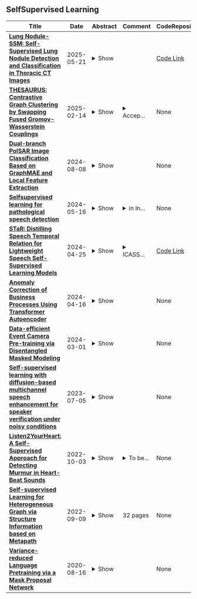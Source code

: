 ## SelfSupervised Learning

| **Title** | **Date** | **Abstract** | **Comment** | **CodeRepository** |
| --- | --- | --- | --- | --- |
| **[Lung Nodule-SSM: Self-Supervised Lung Nodule Detection and Classification in Thoracic CT Images](http://arxiv.org/abs/2505.15120v1)** | 2025-05-21 | <details><summary>Show</summary><p>Lung cancer remains among the deadliest types of cancer in recent decades, and early lung nodule detection is crucial for improving patient outcomes. The limited availability of annotated medical imaging data remains a bottleneck in developing accurate computer-aided diagnosis (CAD) systems. Self-supervised learning can help leverage large amounts of unlabeled data to develop more robust CAD systems. With the recent advent of transformer-based architecture and their ability to generalize to unseen tasks, there has been an effort within the healthcare community to adapt them to various medical downstream tasks. Thus, we propose a novel "LungNodule-SSM" method, which utilizes selfsupervised learning with DINOv2 as a backbone to enhance lung nodule detection and classification without annotated data. Our methodology has two stages: firstly, the DINOv2 model is pre-trained on unlabeled CT scans to learn robust feature representations, then secondly, these features are fine-tuned using transformer-based architectures for lesionlevel detection and accurate lung nodule diagnosis. The proposed method has been evaluated on the challenging LUNA 16 dataset, consisting of 888 CT scans, and compared with SOTA methods. Our experimental results show the superiority of our proposed method with an accuracy of 98.37%, explaining its effectiveness in lung nodule detection. The source code, datasets, and pre-processed data can be accessed using the link:https://github.com/EMeRALDsNRPU/Lung-Nodule-SSM-Self-Supervised-Lung-Nodule-Detection-and-Classification/tree/main</p></details> |  | [Code Link](https://github.com/EMeRALDsNRPU/Lung-Nodule-SSM-Self-Supervised-Lung-Nodule-Detection-and-Classification) |
| **[THESAURUS: Contrastive Graph Clustering by Swapping Fused Gromov-Wasserstein Couplings](http://arxiv.org/abs/2412.11550v3)** | 2025-02-14 | <details><summary>Show</summary><p>Graph node clustering is a fundamental unsupervised task. Existing methods typically train an encoder through selfsupervised learning and then apply K-means to the encoder output. Some methods use this clustering result directly as the final assignment, while others initialize centroids based on this initial clustering and then finetune both the encoder and these learnable centroids. However, due to their reliance on K-means, these methods inherit its drawbacks when the cluster separability of encoder output is low, facing challenges from the Uniform Effect and Cluster Assimilation. We summarize three reasons for the low cluster separability in existing methods: (1) lack of contextual information prevents discrimination between similar nodes from different clusters; (2) training tasks are not sufficiently aligned with the downstream clustering task; (3) the cluster information in the graph structure is not appropriately exploited. To address these issues, we propose conTrastive grapH clustEring by SwApping fUsed gRomov-wasserstein coUplingS (THESAURUS). Our method introduces semantic prototypes to provide contextual information, and employs a cross-view assignment prediction pretext task that aligns well with the downstream clustering task. Additionally, it utilizes Gromov-Wasserstein Optimal Transport (GW-OT) along with the proposed prototype graph to thoroughly exploit cluster information in the graph structure. To adapt to diverse real-world data, THESAURUS updates the prototype graph and the prototype marginal distribution in OT by using momentum. Extensive experiments demonstrate that THESAURUS achieves higher cluster separability than the prior art, effectively mitigating the Uniform Effect and Cluster Assimilation issues</p></details> | <details><summary>Accep...</summary><p>Accepted by AAAI 2025</p></details> | None |
| **[Dual-branch PolSAR Image Classification Based on GraphMAE and Local Feature Extraction](http://arxiv.org/abs/2408.04294v1)** | 2024-08-08 | <details><summary>Show</summary><p>The annotation of polarimetric synthetic aperture radar (PolSAR) images is a labor-intensive and time-consuming process. Therefore, classifying PolSAR images with limited labels is a challenging task in remote sensing domain. In recent years, self-supervised learning approaches have proven effective in PolSAR image classification with sparse labels. However, we observe a lack of research on generative selfsupervised learning in the studied task. Motivated by this, we propose a dual-branch classification model based on generative self-supervised learning in this paper. The first branch is a superpixel-branch, which learns superpixel-level polarimetric representations using a generative self-supervised graph masked autoencoder. To acquire finer classification results, a convolutional neural networks-based pixel-branch is further incorporated to learn pixel-level features. Classification with fused dual-branch features is finally performed to obtain the predictions. Experimental results on the benchmark Flevoland dataset demonstrate that our approach yields promising classification results.</p></details> |  | None |
| **[Selfsupervised learning for pathological speech detection](http://arxiv.org/abs/2406.02572v1)** | 2024-05-16 | <details><summary>Show</summary><p>Speech production is a complex phenomenon, wherein the brain orchestrates a sequence of processes involving thought processing, motor planning, and the execution of articulatory movements. However, this intricate execution of various processes is susceptible to influence and disruption by various neurodegenerative pathological speech disorders, such as Parkinsons' disease, resulting in dysarthria, apraxia, and other conditions. These disorders lead to pathological speech characterized by abnormal speech patterns and imprecise articulation. Diagnosing these speech disorders in clinical settings typically involves auditory perceptual tests, which are time-consuming, and the diagnosis can vary among clinicians based on their experiences, biases, and cognitive load during the diagnosis. Additionally, unlike neurotypical speakers, patients with speech pathologies or impairments are unable to access various virtual assistants such as Alexa, Siri, etc. To address these challenges, several automatic pathological speech detection (PSD) approaches have been proposed. These approaches aim to provide efficient and accurate detection of speech disorders, thereby facilitating timely intervention and support for individuals affected by these conditions. These approaches mainly vary in two aspects: the input representations utilized and the classifiers employed. Due to the limited availability of data, the performance of detection remains subpar. Self-supervised learning (SSL) embeddings, such as wav2vec2, and their multilingual versions, are being explored as a promising avenue to improve performance. These embeddings leverage self-supervised learning techniques to extract rich representations from audio data, thereby offering a potential solution to address the limitations posed by the scarcity of labeled data.</p></details> | <details><summary>in In...</summary><p>in Intersection of Book Chapter in Machine Leanring and Computational Social Sciences CRC (in progress) 2024</p></details> | None |
| **[STaR: Distilling Speech Temporal Relation for Lightweight Speech Self-Supervised Learning Models](http://arxiv.org/abs/2312.09040v2)** | 2024-04-25 | <details><summary>Show</summary><p>Albeit great performance of Transformer-based speech selfsupervised learning (SSL) models, their large parameter size and computational cost make them unfavorable to utilize. In this study, we propose to compress the speech SSL models by distilling speech temporal relation (STaR). Unlike previous works that directly match the representation for each speech frame, STaR distillation transfers temporal relation between speech frames, which is more suitable for lightweight student with limited capacity. We explore three STaR distillation objectives and select the best combination as the final STaR loss. Our model distilled from HuBERT BASE achieves an overall score of 79.8 on SUPERB benchmark, the best performance among models with up to 27 million parameters. We show that our method is applicable across different speech SSL models and maintains robust performance with further reduced parameters.</p></details> | <details><summary>ICASS...</summary><p>ICASSP 2024 Best Student Paper Awarded. Code URL: https://github.com/sungnyun/ARMHuBERT</p></details> | [Code Link](https://github.com/sungnyun/ARMHuBERT) |
| **[Anomaly Correction of Business Processes Using Transformer Autoencoder](http://arxiv.org/abs/2404.10211v1)** | 2024-04-16 | <details><summary>Show</summary><p>Event log records all events that occur during the execution of business processes, so detecting and correcting anomalies in event log can provide reliable guarantee for subsequent process analysis. The previous works mainly include next event prediction based methods and autoencoder-based methods. These methods cannot accurately and efficiently detect anomalies and correct anomalies at the same time, and they all rely on the set threshold to detect anomalies. To solve these problems, we propose a business process anomaly correction method based on Transformer autoencoder. By using self-attention mechanism and autoencoder structure, it can efficiently process event sequences of arbitrary length, and can directly output corrected business process instances, so that it can adapt to various scenarios. At the same time, the anomaly detection is transformed into a classification problem by means of selfsupervised learning, so that there is no need to set a specific threshold in anomaly detection. The experimental results on several real-life event logs show that the proposed method is superior to the previous methods in terms of anomaly detection accuracy and anomaly correction results while ensuring high running efficiency.</p></details> |  | None |
| **[Data-efficient Event Camera Pre-training via Disentangled Masked Modeling](http://arxiv.org/abs/2403.00416v1)** | 2024-03-01 | <details><summary>Show</summary><p>In this paper, we present a new data-efficient voxel-based self-supervised learning method for event cameras. Our pre-training overcomes the limitations of previous methods, which either sacrifice temporal information by converting event sequences into 2D images for utilizing pre-trained image models or directly employ paired image data for knowledge distillation to enhance the learning of event streams. In order to make our pre-training data-efficient, we first design a semantic-uniform masking method to address the learning imbalance caused by the varying reconstruction difficulties of different regions in non-uniform data when using random masking. In addition, we ease the traditional hybrid masked modeling process by explicitly decomposing it into two branches, namely local spatio-temporal reconstruction and global semantic reconstruction to encourage the encoder to capture local correlations and global semantics, respectively. This decomposition allows our selfsupervised learning method to converge faster with minimal pre-training data. Compared to previous approaches, our self-supervised learning method does not rely on paired RGB images, yet enables simultaneous exploration of spatial and temporal cues in multiple scales. It exhibits excellent generalization performance and demonstrates significant improvements across various tasks with fewer parameters and lower computational costs.</p></details> |  | None |
| **[Self-supervised learning with diffusion-based multichannel speech enhancement for speaker verification under noisy conditions](http://arxiv.org/abs/2307.02244v1)** | 2023-07-05 | <details><summary>Show</summary><p>The paper introduces Diff-Filter, a multichannel speech enhancement approach based on the diffusion probabilistic model, for improving speaker verification performance under noisy and reverberant conditions. It also presents a new two-step training procedure that takes the benefit of self-supervised learning. In the first stage, the Diff-Filter is trained by conducting timedomain speech filtering using a scoring-based diffusion model. In the second stage, the Diff-Filter is jointly optimized with a pre-trained ECAPA-TDNN speaker verification model under a self-supervised learning framework. We present a novel loss based on equal error rate. This loss is used to conduct selfsupervised learning on a dataset that is not labelled in terms of speakers. The proposed approach is evaluated on MultiSV, a multichannel speaker verification dataset, and shows significant improvements in performance under noisy multichannel conditions.</p></details> |  | None |
| **[Listen2YourHeart: A Self-Supervised Approach for Detecting Murmur in Heart-Beat Sounds](http://arxiv.org/abs/2208.14845v4)** | 2022-10-03 | <details><summary>Show</summary><p>Heart murmurs are abnormal sounds present in heartbeats, caused by turbulent blood flow through the heart. The PhysioNet 2022 challenge targets automatic detection of murmur from audio recordings of the heart and automatic detection of normal vs. abnormal clinical outcome. The recordings are captured from multiple locations around the heart. Our participation investigates the effectiveness of selfsupervised learning for murmur detection. We train the layers of a backbone CNN in a self-supervised way with data from both this year's and the 2016 challenge. We use two different augmentations on each training sample, and normalized temperature-scaled cross-entropy loss. We experiment with different augmentations to learn effective phonocardiogram representations. To build the final detectors we train two classification heads, one for each challenge task. We present evaluation results for all combinations of the available augmentations, and for our multipleaugmentation approach. Our team's, Listen2YourHeart, SSL murmur detection classifier received a weighted accuracy score of 0.737 (ranked 13th out of 40 teams) and an outcome identification challenge cost score of 11946 (ranked 7th out of 39 teams) on the hidden test set.</p></details> | <details><summary>To be...</summary><p>To be published in the proceedings of CinC 2022 (https://cinc.org/). This is a preprint version of the final paper</p></details> | None |
| **[Self-supervised Learning for Heterogeneous Graph via Structure Information based on Metapath](http://arxiv.org/abs/2209.04218v1)** | 2022-09-09 | <details><summary>Show</summary><p>graph neural networks (GNNs) are the dominant paradigm for modeling and handling graph structure data by learning universal node representation. The traditional way of training GNNs depends on a great many labeled data, which results in high requirements on cost and time. In some special scene, it is even unavailable and impracticable. Self-supervised representation learning, which can generate labels by graph structure data itself, is a potential approach to tackle this problem. And turning to research on self-supervised learning problem for heterogeneous graphs is more challenging than dealing with homogeneous graphs, also there are fewer studies about it. In this paper, we propose a SElfsupervised learning method for heterogeneous graph via Structure Information based on Metapath (SESIM). The proposed model can construct pretext tasks by predicting jump number between nodes in each metapath to improve the representation ability of primary task. In order to predict jump number, SESIM uses data itself to generate labels, avoiding time-consuming manual labeling. Moreover, predicting jump number in each metapath can effectively utilize graph structure information, which is the essential property between nodes. Therefore, SESIM deepens the understanding of models for graph structure. At last, we train primary task and pretext tasks jointly, and use meta-learning to balance the contribution of pretext tasks for primary task. Empirical results validate the performance of SESIM method and demonstrate that this method can improve the representation ability of traditional neural networks on link prediction task and node classification task.</p></details> | 32 pages | None |
| **[Variance-reduced Language Pretraining via a Mask Proposal Network](http://arxiv.org/abs/2008.05333v2)** | 2020-08-16 | <details><summary>Show</summary><p>Self-supervised learning, a.k.a., pretraining, is important in natural language processing. Most of the pretraining methods first randomly mask some positions in a sentence and then train a model to recover the tokens at the masked positions. In such a way, the model can be trained without human labeling, and the massive data can be used with billion parameters. Therefore, the optimization efficiency becomes critical. In this paper, we tackle the problem from the view of gradient variance reduction. In particular, we first propose a principled gradient variance decomposition theorem, which shows that the variance of the stochastic gradient of the language pretraining can be naturally decomposed into two terms: the variance that arises from the sample of data in a batch, and the variance that arises from the sampling of the mask. The second term is the key difference between selfsupervised learning and supervised learning, which makes the pretraining slower. In order to reduce the variance of the second part, we leverage the importance sampling strategy, which aims at sampling the masks according to a proposal distribution instead of the uniform distribution. It can be shown that if the proposal distribution is proportional to the gradient norm, the variance of the sampling is reduced. To improve efficiency, we introduced a MAsk Proposal Network (MAPNet), which approximates the optimal mask proposal distribution and is trained end-to-end along with the model. According to the experimental result, our model converges much faster and achieves higher performance than the baseline BERT model.</p></details> |  | None |

